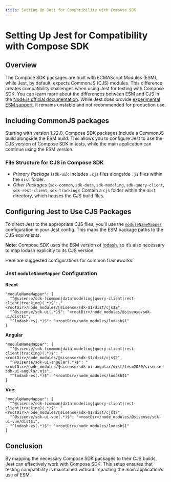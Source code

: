 ```yaml
---
title: Setting Up Jest for Compatibility with Compose SDK
---
```


# Setting Up Jest for Compatibility with Compose SDK

## Overview

The Compose SDK packages are built with ECMAScript Modules (ESM), while Jest, by default, expects CommonJS (CJS) modules. This difference creates compatibility challenges when using Jest for testing with Compose SDK. You can learn more about the differences between ESM and CJS in the [Node.js official documentation](https://nodejs.org/api/esm.html#esm_differences_between_es_modules_and_commonjs). While Jest does provide [experimental ESM support](https://jestjs.io/docs/ecmascript-modules), it remains unstable and not recommended for production use.

## Including CommonJS packages

Starting with version 1.22.0, Compose SDK packages include a CommonJS build alongside the ESM build. This allows you to configure Jest to use the CJS version of Compose SDK in tests, while the main application can continue using the ESM version.

### File Structure for CJS in Compose SDK

-   *Primary Package* (`sdk-ui`): Includes `.cjs` files alongside `.js` files within the `dist` folder.
-   *Other Packages* (`sdk-common`, `sdk-data`, `sdk-modeling`, `sdk-query-client`, `sdk-rest-client`, `sdk-tracking`): Contain a `cjs` folder within the `dist` directory, which houses the CJS build files.

## Configuring Jest to Use CJS Packages
To direct Jest to the appropriate CJS files, you’ll use the [`moduleNameMapper`](https://jestjs.io/docs/tutorial-react-native#modulenamemapper) configuration in your Jest config. This maps the ESM package paths to the CJS equivalents.

**Note**: Compose SDK uses the ESM version of [lodash](https://lodash.com/), so it’s also necessary to map lodash explicitly to its CJS version.

Here are suggested configurations for common frameworks:

### Jest `moduleNameMapper` Configuration

**React**
```
"moduleNameMapper": {
  "^@sisense/sdk-(common|data|modeling|query-client|rest-client|tracking)(.*)$": "<rootDir>/node_modules/@sisense/sdk-$1/dist/cjs$2",
  "^@sisense/sdk-ui(.*)$": "<rootDir>/node_modules/@sisense/sdk-ui/dist$1",
  "^lodash-es(.*)$": "<rootDir>/node_modules/lodash$1"
}
```
**Angular**
```
"moduleNameMapper": {
  "^@sisense/sdk-(common|data|modeling|query-client|rest-client|tracking)(.*)$": "<rootDir>/node_modules/@sisense/sdk-$1/dist/cjs$2",
  "^@sisense/sdk-ui-angular(.*)$": "<rootDir>/node_modules/@sisense/sdk-ui-angular/dist/fesm2020/sisense-sdk-ui-angular.mjs",
  "^lodash-es(.*)$": "<rootDir>/node_modules/lodash$1"
}
```
**Vue**:
```
"moduleNameMapper": {
  "^@sisense/sdk-(common|data|modeling|query-client|rest-client|tracking)(.*)$": "<rootDir>/node_modules/@sisense/sdk-$1/dist/cjs$2",
  "^@sisense/sdk-ui-vue(.*)$": "<rootDir>/node_modules/@sisense/sdk-ui-vue/dist$1",
  "^lodash-es(.*)$": "<rootDir>/node_modules/lodash$1"
}
```
## Conclusion

By mapping the necessary Compose SDK packages to their CJS builds, Jest can effectively work with Compose SDK. This setup ensures that testing compatibility is maintained without impacting the main application’s use of ESM.
